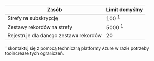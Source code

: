
| Zasób | Limit domyślny |
| --- | --- |
| Strefy na subskrypcję |100 <sup>1</sup> |
| Zestawy rekordów na strefy |5000 <sup>1</sup> |
| Rejestruje dla danego zestawu rekordów |20 |

<sup>1</sup> skontaktuj się z pomocą techniczną platformy Azure w razie potrzeby tooincrease tych ograniczeń.
